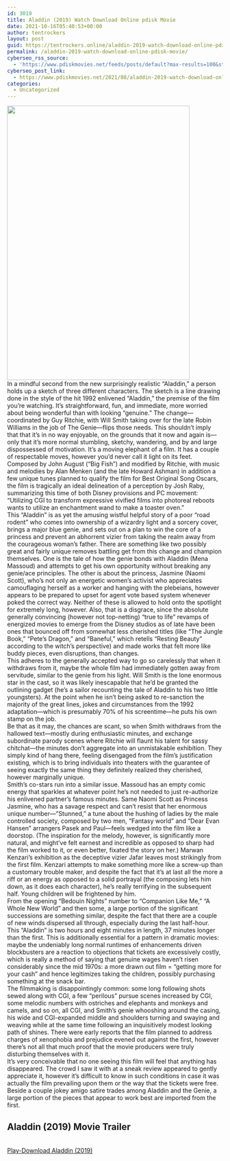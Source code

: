```yaml
---
id: 3019
title: Aladdin (2019) Watch Download Online pdisk Movie
date: 2021-10-16T05:40:53+00:00
author: tentrockers
layout: post
guid: https://tentrockers.online/aladdin-2019-watch-download-online-pdisk-movie/
permalink: /aladdin-2019-watch-download-online-pdisk-movie/
cyberseo_rss_source:
  - 'https://www.pdiskmovies.net/feeds/posts/default?max-results=100&start-index=801'
cyberseo_post_link:
  - https://www.pdiskmovies.net/2021/08/aladdin-2019-watch-download-online.html
categories:
  - Uncategorized
---
```

<div class="separator">
  <a href="https://1.bp.blogspot.com/-0b9rXy6Ctg8/YSXgk_jYlYI/AAAAAAAAAXA/xLF55U9e5WYQk92MHD0TpoKjwdn1fZWzgCLcBGAsYHQ/s2048/Aladdin%2B%25282019%2529%2BWatch%2BDownload%2BOnline%2Bpdisk%2BMovie.jpg" imageanchor="1"><img loading="lazy" border="0" data-original-height="2048" data-original-width="1365" height="640" src="https://1.bp.blogspot.com/-0b9rXy6Ctg8/YSXgk_jYlYI/AAAAAAAAAXA/xLF55U9e5WYQk92MHD0TpoKjwdn1fZWzgCLcBGAsYHQ/w426-h640/Aladdin%2B%25282019%2529%2BWatch%2BDownload%2BOnline%2Bpdisk%2BMovie.jpg" width="426" /></a>
</div>

<div>
  <span>In a mindful second from the new surprisingly realistic &#8220;Aladdin,&#8221; a person holds up a sketch of three different characters. The sketch is a line drawing done in the style of the hit 1992 enlivened &#8220;Aladdin,&#8221; the premise of the film you&#8217;re watching. It&#8217;s straightforward, fun, and immediate, more worried about being wonderful than with looking &#8220;genuine.&#8221; The change—coordinated by Guy Ritchie, with Will Smith taking over for the late Robin Williams in the job of The Genie—flips those needs. This shouldn&#8217;t imply that that it&#8217;s in no way enjoyable, on the grounds that it now and again is—only that it&#8217;s more normal stumbling, sketchy, wandering, and by and large dispossessed of motivation. It&#8217;s a moving elephant of a film. It has a couple of respectable moves, however you&#8217;d never call it light on its feet.&nbsp;</span>
</div>

<div>
  <span>Composed by John August (&#8220;Big Fish&#8221;) and modified by Ritchie, with music and melodies by Alan Menken (and the late Howard Ashman) in addition a few unique tunes planned to qualify the film for Best Original Song Oscars, the film is tragically an ideal delineation of a perception by Josh Raby, summarizing this time of both Disney provisions and PC movement: &#8220;Utilizing CGI to transform expressive vivified films into photoreal reboots wants to utilize an enchantment wand to make a toaster oven.&#8221;&nbsp;</span>
</div>

<div>
  <span>This &#8220;Aladdin&#8221; is as yet the amusing wistful helpful story of a poor &#8220;road rodent&#8221; who comes into ownership of a wizardry light and a sorcery cover, brings a major blue genie, and sets out on a plan to win the core of a princess and prevent an abhorrent vizier from taking the realm away from the courageous woman&#8217;s father. There are something like two possibly great and fairly unique removes battling get from this change and champion themselves. One is the tale of how the genie bonds with Aladdin (Mena Massoud) and attempts to get his own opportunity without breaking any genie/ace principles. The other is about the princess, Jasmine (Naomi Scott), who&#8217;s not only an energetic women&#8217;s activist who appreciates camouflaging herself as a worker and hanging with the plebeians, however appears to be prepared to upset for agent vote based system whenever poked the correct way. Neither of these is allowed to hold onto the spotlight for extremely long, however. Also, that is a disgrace, since the absolute generally convincing (however not top-netting) &#8220;true to life&#8221; revamps of energized movies to emerge from the Disney studios as of late have been ones that bounced off from somewhat less cherished titles (like &#8220;The Jungle Book,&#8221; &#8220;Pete&#8217;s Dragon,&#8221; and &#8220;Baneful,&#8221; which retells &#8220;Resting Beauty&#8221; according to the witch&#8217;s perspective) and made works that felt more like buddy pieces, even disruptions, than changes.&nbsp;</span>
</div>

<div>
  <span>This adheres to the generally accepted way to go so carelessly that when it withdraws from it, maybe the whole film had immediately gotten away from servitude, similar to the genie from his light. Will Smith is the lone enormous star in the cast, so it was likely inescapable that he&#8217;d be granted the outlining gadget (he&#8217;s a sailor recounting the tale of Aladdin to his two little youngsters). At the point when he isn&#8217;t being asked to re-sanction the majority of the great lines, jokes and circumstances from the 1992 adaptation—which is presumably 70% of his screentime—he puts his own stamp on the job.&nbsp;</span>
</div>

<div>
  <span>Be that as it may, the chances are scant, so when Smith withdraws from the hallowed text—mostly during enthusiastic minutes, and exchange subordinate parody scenes where Ritchie will flaunt his talent for sassy chitchat—the minutes don&#8217;t aggregate into an unmistakable exhibition. They simply kind of hang there, feeling disengaged from the film&#8217;s justification existing, which is to bring individuals into theaters with the guarantee of seeing exactly the same thing they definitely realized they cherished, however marginally unique.&nbsp;</span>
</div>

<div>
  <span>Smith&#8217;s co-stars run into a similar issue. Massoud has an empty comic energy that sparkles at whatever point he&#8217;s not needed to just re-authorize his enlivened partner&#8217;s famous minutes. Same Naomi Scott as Princess Jasmine, who has a savage respect and can&#8217;t resist that her enormous unique number—&#8221;Stunned,&#8221; a tune about the hushing of ladies by the male controlled society, composed by two men, &#8220;Fantasy world&#8221; and &#8220;Dear Evan Hansen&#8221; arrangers Pasek and Paul—feels wedged into the film like a doorstop. (The inspiration for the melody, however, is significantly more natural, and might&#8217;ve felt earnest and incredible as opposed to sharp had the film worked to it, or even better, fixated the story on her.) Marwan Kenzari&#8217;s exhibition as the deceptive vizier Jafar leaves most strikingly from the first film. Kenzari attempts to make something more like a screw-up than a customary trouble maker, and despite the fact that it&#8217;s at last all the more a riff or an energy as opposed to a solid portrayal (the composing lets him down, as it does each character), he&#8217;s really terrifying in the subsequent half. Young children will be frightened by him.&nbsp;</span>
</div>

<div>
  <span>From the opening &#8220;Bedouin Nights&#8221; number to &#8220;Companion Like Me,&#8221; &#8220;A Whole New World&#8221; and then some, a large portion of the significant successions are something similar, despite the fact that there are a couple of new winds dispersed all through, especially during the last half-hour. This &#8220;Aladdin&#8221; is two hours and eight minutes in length, 37 minutes longer than the first. This is additionally essential for a pattern in dramatic movies: maybe the undeniably long normal runtimes of enhancements driven blockbusters are a reaction to objections that tickets are excessively costly, which is really a method of saying that genuine wages haven&#8217;t risen considerably since the mid 1970s: a more drawn out film = &#8220;getting more for your cash&#8221; and hence legitimizes taking the children, possibly purchasing something at the snack bar.&nbsp;</span>
</div>

<div>
  <span>The filmmaking is disappointingly common: some long following shots sewed along with CGI, a few &#8220;perilous&#8221; pursue scenes increased by CGI, some melodic numbers with ostriches and elephants and monkeys and camels, and so on, all CGI, and Smith&#8217;s genie whooshing around the casing, his wide and CGI-expanded middle and shoulders turning and swaying and weaving while at the same time following an inquisitively modest looking path of shines. There were early reports that the film planned to address charges of xenophobia and prejudice evened out against the first, however there&#8217;s not all that much proof that the movie producers were truly disturbing themselves with it.&nbsp;</span>
</div>

<div>
  <span>It&#8217;s very conceivable that no one seeing this film will feel that anything has disappeared. The crowd I saw it with at a sneak review appeared to gently appreciate it, however it&#8217;s difficult to know in such conditions in case it was actually the film prevailing upon them or the way that the tickets were free. Beside a couple jokey amigo satire trades among Aladdin and the Genie, a large portion of the pieces that appear to work best are imported from the first.</span>
</div>

<div>
  <h2>
    <span>Aladdin (2019) Movie Trailer</span>
  </h2>
</div>

  
<a href="https://kofilink.com/1/bnYyaXhwMDA0bHo1?dn=1" onclick="window.open('https://kofilink.com/1/bnYyaXhwMDA0bHo1?dn=1','popup','width=600,height=600'); return false;" target="popup" rel="noopener"><br /> Play-Download Aladdin (2019)<br /> </a>